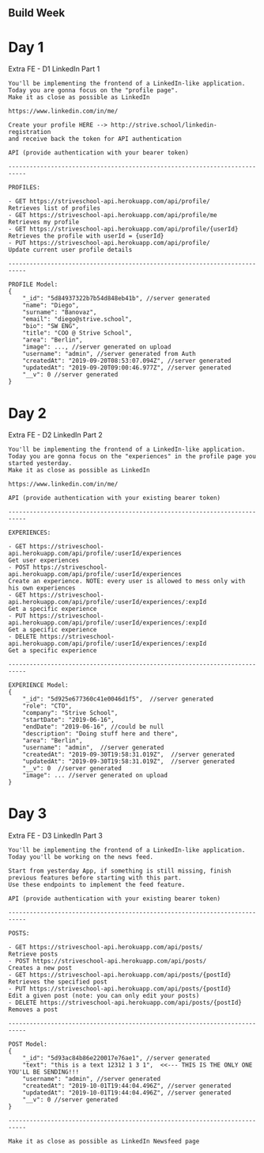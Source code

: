 ## Build Week  
 
 # Day 1
 Extra FE - D1 LinkedIn Part 1

    You'll be implementing the frontend of a LinkedIn-like application.
    Today you are gonna focus on the "profile page".
    Make it as close as possible as LinkedIn
    
    https://www.linkedin.com/in/me/

    Create your profile HERE --> http://strive.school/linkedin-registration
    and receive back the token for API authentication

    API (provide authentication with your bearer token)

    ---------------------------------------------------------------------------

    PROFILES:

    - GET https://striveschool-api.herokuapp.com/api/profile/ 
    Retrieves list of profiles
    - GET https://striveschool-api.herokuapp.com/api/profile/me
    Retrieves my profile
    - GET https://striveschool-api.herokuapp.com/api/profile/{userId}
    Retrieves the profile with userId = {userId}
    - PUT https://striveschool-api.herokuapp.com/api/profile/
    Update current user profile details
    
    ---------------------------------------------------------------------------

    PROFILE Model:
    {
        "_id": "5d84937322b7b54d848eb41b", //server generated
        "name": "Diego",
        "surname": "Banovaz",
        "email": "diego@strive.school",
        "bio": "SW ENG",
        "title": "COO @ Strive School",
        "area": "Berlin",
        "image": ..., //server generated on upload
        "username": "admin", //server generated from Auth
        "createdAt": "2019-09-20T08:53:07.094Z", //server generated
        "updatedAt": "2019-09-20T09:00:46.977Z", //server generated
        "__v": 0 //server generated
    }
    
    
# Day 2
Extra FE - D2 LinkedIn Part 2

    You'll be implementing the frontend of a LinkedIn-like application.
    Today you are gonna focus on the "experiences" in the profile page you started yesterday.
    Make it as close as possible as LinkedIn
    
    https://www.linkedin.com/in/me/

    API (provide authentication with your existing bearer token)

    ---------------------------------------------------------------------------

    EXPERIENCES:

    - GET https://striveschool-api.herokuapp.com/api/profile/:userId/experiences
    Get user experiences
    - POST https://striveschool-api.herokuapp.com/api/profile/:userId/experiences
    Create an experience. NOTE: every user is allowed to mess only with his own experiences
    - GET https://striveschool-api.herokuapp.com/api/profile/:userId/experiences/:expId
    Get a specific experience
    - PUT https://striveschool-api.herokuapp.com/api/profile/:userId/experiences/:expId
    Get a specific experience
    - DELETE https://striveschool-api.herokuapp.com/api/profile/:userId/experiences/:expId
    Get a specific experience
    
    ---------------------------------------------------------------------------

    EXPERIENCE Model:
    {
        "_id": "5d925e677360c41e0046d1f5",  //server generated
        "role": "CTO",
        "company": "Strive School",
        "startDate": "2019-06-16",
        "endDate": "2019-06-16", //could be null
        "description": "Doing stuff here and there",
        "area": "Berlin",
        "username": "admin",  //server generated
        "createdAt": "2019-09-30T19:58:31.019Z",  //server generated
        "updatedAt": "2019-09-30T19:58:31.019Z",  //server generated
        "__v": 0  //server generated
        "image": ... //server generated on upload
    }
    
    
# Day 3
Extra FE - D3 LinkedIn Part 3

    You'll be implementing the frontend of a LinkedIn-like application.
    Today you'll be working on the news feed.

    Start from yesterday App, if something is still missing, finish previous features before starting with this part.
    Use these endpoints to implement the feed feature.

    API (provide authentication with your existing bearer token)

    ---------------------------------------------------------------------------

    POSTS:

    - GET https://striveschool-api.herokuapp.com/api/posts/ 
    Retrieve posts
    - POST https://striveschool-api.herokuapp.com/api/posts/
    Creates a new post
    - GET https://striveschool-api.herokuapp.com/api/posts/{postId}
    Retrieves the specified post
    - PUT https://striveschool-api.herokuapp.com/api/posts/{postId}
    Edit a given post (note: you can only edit your posts)
    - DELETE https://striveschool-api.herokuapp.com/api/posts/{postId}
    Removes a post
    
    ---------------------------------------------------------------------------

    POST Model:
    {
        "_id": "5d93ac84b86e220017e76ae1", //server generated
        "text": "this is a text 12312 1 3 1",  <<--- THIS IS THE ONLY ONE YOU'LL BE SENDING!!!
        "username": "admin", //server generated
        "createdAt": "2019-10-01T19:44:04.496Z", //server generated
        "updatedAt": "2019-10-01T19:44:04.496Z", //server generated
        "__v": 0 //server generated
    }

    ---------------------------------------------------------------------------

    Make it as close as possible as LinkedIn Newsfeed page
